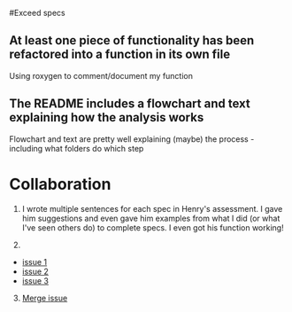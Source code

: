 #Exceed specs 
## At least one piece of functionality has been refactored into a function in its own file
Using roxygen to comment/document my function

## The README includes a flowchart and text explaining how the analysis works
Flowchart and text are pretty well explaining (maybe) the process - including what folders do which step 


# Collaboration 
1. I wrote multiple sentences for each spec in Henry's assessment. I gave him suggestions and even gave him examples from what I did (or what I've seen others do) to complete specs. I even got his function working! 

2. 
-  [issue 1](https://github.com/meganhessel/eds214_final_data_investigation/issues/1)
-  [issue 2](https://github.com/meganhessel/eds214_final_data_investigation/issues/2)
-  [issue 3](https://github.com/meganhessel/eds214_final_data_investigation/issues/4)

3. [Merge issue](https://github.com/meganhessel/eds214_final_data_investigation/commit/479c903f3d28213be987bfd8a6e5aac98959d525)




